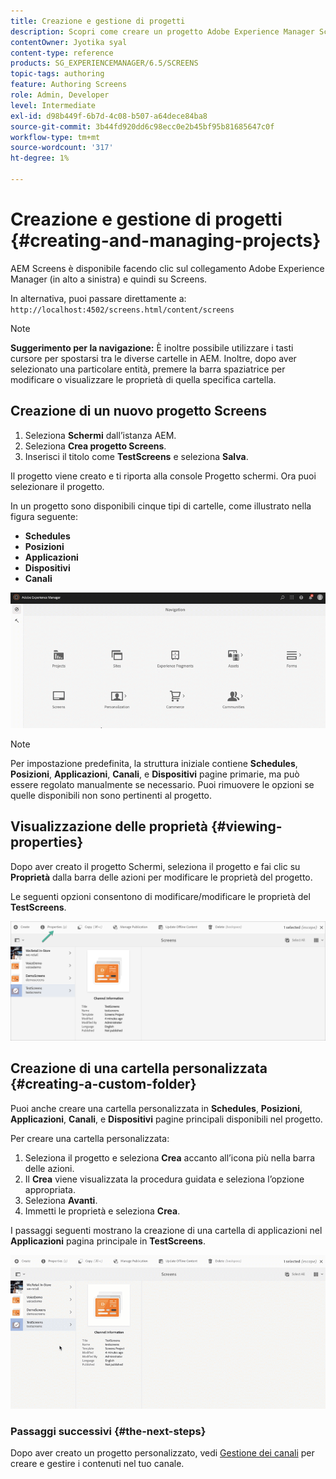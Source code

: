 ```yaml
---
title: Creazione e gestione di progetti
description: Scopri come creare un progetto Adobe Experience Manager Screens.
contentOwner: Jyotika syal
content-type: reference
products: SG_EXPERIENCEMANAGER/6.5/SCREENS
topic-tags: authoring
feature: Authoring Screens
role: Admin, Developer
level: Intermediate
exl-id: d98b449f-6b7d-4c08-b507-a64dece84ba8
source-git-commit: 3b44fd920dd6c98ecc0e2b45bf95b81685647c0f
workflow-type: tm+mt
source-wordcount: '317'
ht-degree: 1%

---
```


# Creazione e gestione di progetti {#creating-and-managing-projects}

AEM Screens è disponibile facendo clic sul collegamento Adobe Experience Manager (in alto a sinistra) e quindi su Screens.

In alternativa, puoi passare direttamente a: `http://localhost:4502/screens.html/content/screens`

>[!NOTE]
>**Suggerimento per la navigazione:**
>È inoltre possibile utilizzare i tasti cursore per spostarsi tra le diverse cartelle in AEM. Inoltre, dopo aver selezionato una particolare entità, premere la barra spaziatrice per modificare o visualizzare le proprietà di quella specifica cartella.

## Creazione di un nuovo progetto Screens

1. Seleziona **Schermi** dall’istanza AEM.
1. Seleziona **Crea progetto Screens**.
1. Inserisci il titolo come **TestScreens** e seleziona **Salva**.

Il progetto viene creato e ti riporta alla console Progetto schermi. Ora puoi selezionare il progetto.

In un progetto sono disponibili cinque tipi di cartelle, come illustrato nella figura seguente:

* **Schedules**
* **Posizioni**
* **Applicazioni**
* **Dispositivi**
* **Canali**

![player1](assets/create-project.gif)

>[!NOTE]
>
>Per impostazione predefinita, la struttura iniziale contiene **Schedules**, **Posizioni**, **Applicazioni**, **Canali**, e **Dispositivi** pagine primarie, ma può essere regolato manualmente se necessario. Puoi rimuovere le opzioni se quelle disponibili non sono pertinenti al progetto.


## Visualizzazione delle proprietà {#viewing-properties}

Dopo aver creato il progetto Schermi, seleziona il progetto e fai clic su **Proprietà** dalla barra delle azioni per modificare le proprietà del progetto.

Le seguenti opzioni consentono di modificare/modificare le proprietà del **TestScreens**.

![immagine](assets/create-project2.png)

## Creazione di una cartella personalizzata {#creating-a-custom-folder}

Puoi anche creare una cartella personalizzata in **Schedules**, **Posizioni**, **Applicazioni**, **Canali**, e **Dispositivi** pagine principali disponibili nel progetto.

Per creare una cartella personalizzata:

1. Seleziona il progetto e seleziona **Crea** accanto all’icona più nella barra delle azioni.
1. Il **Crea** viene visualizzata la procedura guidata e seleziona l’opzione appropriata.
1. Seleziona **Avanti**.
1. Immetti le proprietà e seleziona **Crea**.

I passaggi seguenti mostrano la creazione di una cartella di applicazioni nel **Applicazioni** pagina principale in **TestScreens**.

![player2-1](assets/create-project3.gif)

### Passaggi successivi {#the-next-steps}

Dopo aver creato un progetto personalizzato, vedi [Gestione dei canali](managing-channels.md) per creare e gestire i contenuti nel tuo canale.
